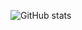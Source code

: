 ![GitHub stats](https://github-readme-stats.vercel.app/api?username=scattlights&show_icons=true&theme=default)
